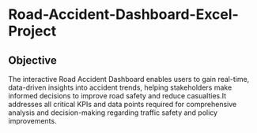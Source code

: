 # Road-Accident-Dashboard-Excel-Project
## Objective
The interactive Road Accident Dashboard enables users to gain real-time, data-driven insights into accident trends, helping stakeholders make informed decisions to improve road safety and reduce casualties.It addresses all critical KPIs and data points required for comprehensive analysis and decision-making regarding traffic safety and policy improvements.

